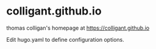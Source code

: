 # colligant.github.io
thomas colligan's homepage at https://colligant.github.io

Edit hugo.yaml to define configuration options.